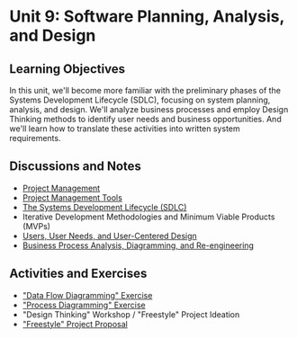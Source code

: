 # Unit 9: Software Planning, Analysis, and Design

## Learning Objectives

In this unit, we'll become more familiar with the preliminary phases of the Systems Development Lifecycle (SDLC), focusing on system planning, analysis, and design. We'll analyze business processes and employ Design Thinking methods to identify user needs and business opportunities. And we'll learn how to translate these activities into written system requirements.

## Discussions and Notes

  + [Project Management](/notes/project-mgmt/README.md)
  + [Project Management Tools](/notes/project-mgmt/tools.md)
  + [The Systems Development Lifecycle (SDLC)](/notes/project-mgmt/dev-lifecycle.md)
  + Iterative Development Methodologies and Minimum Viable Products (MVPs)
  + [Users, User Needs, and User-Centered Design](/notes/info-systems/people.md)
  + [Business Process Analysis, Diagramming, and Re-engineering](/notes/info-systems/processes.md)

## Activities and Exercises

  + ["Data Flow Diagramming" Exercise](/exercises/data-flow-diagramming/README.md)
  + ["Process Diagramming" Exercise](/exercises/process-diagramming/README.md)
  + "Design Thinking" Workshop / "Freestyle" Project Ideation
  + ["Freestyle" Project Proposal](/projects/freestyle/proposal.md)

